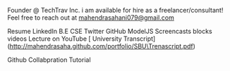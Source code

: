 Founder @ TechTrav Inc.
i am available for hire as a freelancer/consultant! Feel free to reach out at 
mahendrasahani079@gmail.com

Resume
LinkedIn
B.E CSE
Twitter
GitHub
  ModelJS
  Screencasts
  blocks
videos Lecture on YouTube
[ University Transcript]
  (http://mahendrasaha.github.com/portfolio/SBU\Trenascript.pdf)

Github Collabpration Tutorial

